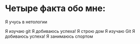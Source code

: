 # Четыре факта обо мне:

Я учусь в нетологии

Я изучаю git
Я добиваюсь успеха!
Я строю дом
Я изучаю Git
Я добиваюсь успеха!
Я занимаюсь спортом
